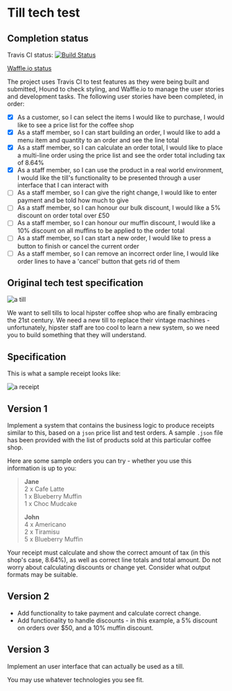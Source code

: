 Till tech test
==============

## Completion status

Travis CI status: [![Build Status](https://travis-ci.org/DanielJohnston/till_tech_test.svg)](https://travis-ci.org/DanielJohnston/till_tech_test)

[Waffle.io status](http://waffle.io/DanielJohnston/till_tech_test)

The project uses Travis CI to test features as they were being built and submitted, Hound to check styling, and Waffle.io to manage the user stories and development tasks. The following user stories have been completed, in order:

- [x] As a customer, so I can select the items I would like to purchase, I would like to see a price list for the coffee shop
- [x] As a staff member, so I can start building an order, I would like to add a menu item and quantity to an order and see the line total
- [x] As a staff member, so I can calculate an order total, I would like to place a multi-line order using the price list and see the order total including tax of 8.64%
- [x] As a staff member, so I can use the product in a real world environment, I would like the till's functionality to be presented through a user interface that I can interact with
- [ ] As a staff member, so I can give the right change, I would like to enter payment and be told how much to give
- [ ] As a staff member, so I can honour our bulk discount, I would like a 5% discount on order total over £50
- [ ] As a staff member, so I can honour our muffin discount, I would like a 10% discount on all muffins to be applied to the order total
- [ ] As a staff member, so I can start a new order, I would like to press a button to finish or cancel the current order
- [ ] As a staff member, so I can remove an incorrect order line, I would like order lines to have a 'cancel' button that gets rid of them

## Original tech test specification

![a till](/images/till.jpg)

We want to sell tills to local hipster coffee shop who are finally embracing the 21st century. We need a new till to replace their vintage machines - unfortunately, hipster staff are too cool to learn a new system, so we need you to build something that they will understand.

Specification
-------------

This is what a sample receipt looks like:

![a receipt](/images/receipt.jpg)


Version 1
---------

Implement a system that contains the business logic to produce receipts similar to this, based on a `json` price list and test orders. A sample `.json` file has been provided with the list of products sold at this particular coffee shop.

Here are some sample orders you can try - whether you use this information is up to you:

> **Jane**  
> 2 x Cafe Latte  
> 1 x Blueberry Muffin  
> 1 x Choc Mudcake  
>
> **John**  
> 4 x Americano  
> 2 x Tiramisu  
> 5 x Blueberry Muffin  

Your receipt must calculate and show the correct amount of tax (in this shop's case, 8.64%), as well as correct line totals and total amount. Do not worry about calculating discounts or change yet. Consider what output formats may be suitable.

Version 2
---------

- Add functionality to take payment and calculate correct change.  
- Add functionality to handle discounts - in this example, a 5% discount on orders over $50, and a 10% muffin discount.

Version 3
---------

Implement an user interface that can actually be used as a till.

You may use whatever technologies you see fit.
